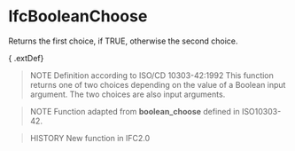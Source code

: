 # IfcBooleanChoose

Returns the first choice, if TRUE, otherwise the second choice.
<!-- end of short definition -->

{ .extDef}
> NOTE Definition according to ISO/CD 10303-42:1992
> This function returns one of two choices depending on the value of a Boolean input argument. The two choices are also input arguments.

> NOTE Function adapted from **boolean_choose** defined in ISO10303-42.

> HISTORY New function in IFC2.0
